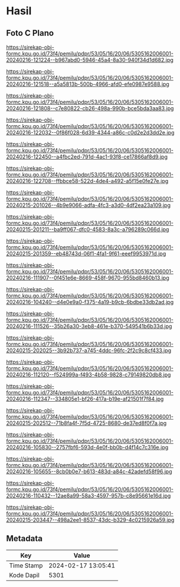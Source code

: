 # Hasil

## Foto C Plano

https://sirekap-obj-formc.kpu.go.id/73f4/pemilu/pdpr/53/05/16/20/06/5305162006001-20240216-121224--b967abd0-5946-45a4-8a30-940f34d1d682.jpg

https://sirekap-obj-formc.kpu.go.id/73f4/pemilu/pdpr/53/05/16/20/06/5305162006001-20240216-121518--a5a5813b-500b-4966-afd0-efe0987e9588.jpg

https://sirekap-obj-formc.kpu.go.id/73f4/pemilu/pdpr/53/05/16/20/06/5305162006001-20240216-121808--c7e80822-cb26-498a-990b-bce5bda3aa83.jpg

https://sirekap-obj-formc.kpu.go.id/73f4/pemilu/pdpr/53/05/16/20/06/5305162006001-20240216-122032--0f86f028-6d39-4344-a86c-c0d2e2d3dd2e.jpg

https://sirekap-obj-formc.kpu.go.id/73f4/pemilu/pdpr/53/05/16/20/06/5305162006001-20240216-122450--a4fbc2ed-791d-4ac1-93f8-ce17866af8d9.jpg

https://sirekap-obj-formc.kpu.go.id/73f4/pemilu/pdpr/53/05/16/20/06/5305162006001-20240216-122708--ffbbce58-522d-4de4-a492-a5f15e0fe27e.jpg

https://sirekap-obj-formc.kpu.go.id/73f4/pemilu/pdpr/53/05/16/20/06/5305162006001-20240215-201026--4b9e9066-adfa-4fc3-a3d0-4df2ea23a109.jpg

https://sirekap-obj-formc.kpu.go.id/73f4/pemilu/pdpr/53/05/16/20/06/5305162006001-20240215-201211--ba9ff067-dfc0-4583-8a3c-a796289c066d.jpg

https://sirekap-obj-formc.kpu.go.id/73f4/pemilu/pdpr/53/05/16/20/06/5305162006001-20240215-201359--eb48743d-06f1-4fa1-9f61-eeef9953971d.jpg

https://sirekap-obj-formc.kpu.go.id/73f4/pemilu/pdpr/53/05/16/20/06/5305162006001-20240216-111907--0f451e6e-8669-458f-9670-955bd8460b13.jpg

https://sirekap-obj-formc.kpu.go.id/73f4/pemilu/pdpr/53/05/16/20/06/5305162006001-20240216-104240--d4e0e9a0-f375-4a19-b9cb-6bdbe33db2ad.jpg

https://sirekap-obj-formc.kpu.go.id/73f4/pemilu/pdpr/53/05/16/20/06/5305162006001-20240216-111526--35b26a30-3eb8-461e-b370-549541b6b33d.jpg

https://sirekap-obj-formc.kpu.go.id/73f4/pemilu/pdpr/53/05/16/20/06/5305162006001-20240215-202025--3b92b737-a745-4ddc-96fc-2f2c9c8cf433.jpg

https://sirekap-obj-formc.kpu.go.id/73f4/pemilu/pdpr/53/05/16/20/06/5305162006001-20240216-112120--f524999a-f493-4b58-9828-c79149820db8.jpg

https://sirekap-obj-formc.kpu.go.id/73f4/pemilu/pdpr/53/05/16/20/06/5305162006001-20240216-112347--334805e1-bf26-417a-b19e-af21501f7f84.jpg

https://sirekap-obj-formc.kpu.go.id/73f4/pemilu/pdpr/53/05/16/20/06/5305162006001-20240215-202512--71b8fa4f-7f5d-4725-8680-de37ed8f0f7a.jpg

https://sirekap-obj-formc.kpu.go.id/73f4/pemilu/pdpr/53/05/16/20/06/5305162006001-20240216-105830--2757fbf6-593d-4e0f-bb0b-d4f14c7c316e.jpg

https://sirekap-obj-formc.kpu.go.id/73f4/pemilu/pdpr/53/05/16/20/06/5305162006001-20240216-105655--8cb0b0e7-b613-483d-a84c-42adefd58f96.jpg

https://sirekap-obj-formc.kpu.go.id/73f4/pemilu/pdpr/53/05/16/20/06/5305162006001-20240216-110432--12ae8a99-58a3-4597-957b-c8e95661e16d.jpg

https://sirekap-obj-formc.kpu.go.id/73f4/pemilu/pdpr/53/05/16/20/06/5305162006001-20240215-203447--498a2ee1-8537-43dc-b329-4c0215926a59.jpg


## Metadata

| Key        | Value               |
| ---------- | ------------------- |
| Time Stamp | 2024-02-17 13:05:41 |
| Kode Dapil | 5301                |



